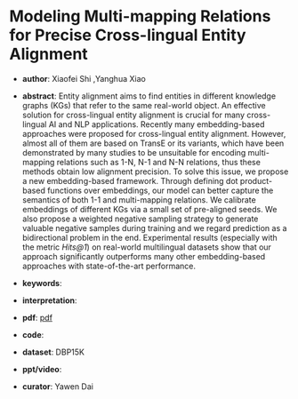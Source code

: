 # Modeling Multi-mapping Relations for Precise Cross-lingual Entity Alignment

- **author**: Xiaofei Shi ,Yanghua Xiao 

- **abstract**: Entity alignment aims to find entities in different knowledge graphs (KGs) that refer to the same real-world object. An effective solution for cross-lingual entity alignment is crucial for many cross-lingual AI and NLP applications. Recently many embedding-based approaches were proposed for cross-lingual entity alignment. However, almost all of them are based on TransE or its variants, which have been demonstrated by many studies to be unsuitable for encoding multi-mapping relations such as 1-N, N-1 and N-N relations, thus these methods obtain low alignment precision. To solve this issue, we propose a new embedding-based framework. Through defining dot product-based functions over embeddings, our model can better capture the semantics of both 1-1 and multi-mapping relations. We calibrate embeddings of different KGs via a small set of pre-aligned seeds. We also propose a weighted negative sampling strategy to generate valuable negative samples during training and we regard prediction as a bidirectional problem in the end. Experimental results (especially with the metric *Hits@1*) on real-world multilingual datasets show that our approach significantly outperforms many other embedding-based approaches with state-of-the-art performance. 

- **keywords**:

- **interpretation**:

- **pdf**: [pdf]( https://www.aclweb.org/anthology/D19-1075.pdf )

- **code**:

- **dataset**:  DBP15K

- **ppt/video**:

- **curator**: Yawen Dai
